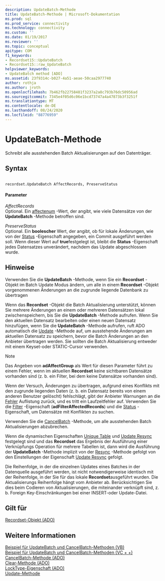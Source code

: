 ```yaml
---
description: UpdateBatch-Methode
title: UpdateBatch-Methode | Microsoft-Dokumentation
ms.prod: sql
ms.prod_service: connectivity
ms.technology: connectivity
ms.custom: ''
ms.date: 01/19/2017
ms.reviewer: ''
ms.topic: conceptual
apitype: COM
f1_keywords:
- Recordset15::UpdateBatch
- Recordset15::raw_UpdateBatch
helpviewer_keywords:
- UpdateBatch method [ADO]
ms.assetid: 23f9314c-b027-4a51-aeae-50caa2977740
author: rothja
ms.author: jroth
ms.openlocfilehash: 7b462fb22758481f3237a2a8c793b76dc50956ad
ms.sourcegitcommit: 7345e4f05d6c06e1bcd73747a4a47873b3f3251f
ms.translationtype: MT
ms.contentlocale: de-DE
ms.lasthandoff: 08/24/2020
ms.locfileid: "88776959"
---
```

# <a name="updatebatch-method"></a>UpdateBatch-Methode
Schreibt alle ausstehenden Batch Aktualisierungen auf den Datenträger.  
  
## <a name="syntax"></a>Syntax  
  
```  
  
recordset.UpdateBatch AffectRecords, PreserveStatus  
```  
  
#### <a name="parameters"></a>Parameter  
 *AffectRecords*  
 Optional. Ein [affectenum](./affectenum.md) -Wert, der angibt, wie viele Datensätze von der **UpdateBatch** -Methode betroffen sind.  
  
 *PreserveStatus*  
 Optional. Ein **boolescher** Wert, der angibt, ob für lokale Änderungen, wie von der [Status](./status-property-ado-recordset.md) -Eigenschaft angegeben, ein Commit ausgeführt werden soll. Wenn dieser Wert auf **true**festgelegt ist, bleibt die **Status** -Eigenschaft jedes Datensatzes unverändert, nachdem das Update abgeschlossen wurde.  
  
## <a name="remarks"></a>Hinweise  
 Verwenden Sie die **UpdateBatch** -Methode, wenn Sie ein **Recordset** -Objekt im Batch Update Modus ändern, um alle in einem **Recordset** -Objekt vorgenommenen Änderungen an die zugrunde liegende Datenbank zu übertragen  
  
 Wenn das **Recordset** -Objekt die Batch Aktualisierung unterstützt, können Sie mehrere Änderungen an einem oder mehreren Datensätzen lokal zwischenspeichern, bis Sie die **UpdateBatch** -Methode aufrufen. Wenn Sie den aktuellen Datensatz bearbeiten oder einen neuen Datensatz hinzufügen, wenn Sie die **UpdateBatch** -Methode aufrufen, ruft ADO automatisch die [Update](./update-method.md) -Methode auf, um ausstehende Änderungen am aktuellen Datensatz zu speichern, bevor die Batch Änderungen an den Anbieter übertragen werden. Sie sollten die Batch Aktualisierung entweder mit einem Keyset-oder STATIC-Cursor verwenden.  
  
> [!NOTE]
>  Das Angeben von **adAffectGroup** als Wert für diesen Parameter führt zu einem Fehler, wenn im aktuellen **Recordset** keine sichtbaren Datensätze vorhanden sind (z. b. ein Filter, bei dem keine Datensätze vorhanden sind).  
  
 Wenn der Versuch, Änderungen zu übertragen, aufgrund eines Konflikts mit den zugrunde liegenden Daten (z. b. ein Datensatz bereits von einem anderen Benutzer gelöscht) fehlschlägt, gibt der Anbieter Warnungen an die [Fehler](./errors-collection-ado.md) Auflistung zurück, und es tritt ein Laufzeitfehler auf. Verwenden Sie die [Filter](./filter-property.md) -Eigenschaft (**adFilterAffectedRecords**) und die [Status](./status-property-ado-recordset.md) -Eigenschaft, um Datensätze mit Konflikten zu suchen.  
  
 Verwenden Sie die [CancelBatch](./cancelbatch-method-ado.md) -Methode, um alle ausstehenden Batch Aktualisierungen abzubrechen.  
  
 Wenn die dynamischen Eigenschaften [Unique Table](./unique-table-unique-schema-unique-catalog-properties-dynamic-ado.md) und [Update Resync](./update-resync-property-dynamic-ado.md) festgelegt sind und das **Recordset** das Ergebnis der Ausführung einer Verknüpfungs Operation für mehrere Tabellen ist, dann wird die Ausführung der **UpdateBatch** -Methode implizit von der [Resync](./resync-method.md) -Methode gefolgt von den Einstellungen der Eigenschaft [Update Resync](./update-resync-property-dynamic-ado.md) gefolgt.  
  
 Die Reihenfolge, in der die einzelnen Updates eines Batches in der Datenquelle ausgeführt werden, ist nicht notwendigerweise identisch mit der Reihenfolge, in der Sie für das lokale **Recordset**ausgeführt wurden. Die Aktualisierungs Reihenfolge hängt vom Anbieter ab. Berücksichtigen Sie dies beim Codieren von Aktualisierungen, die miteinander verknüpft sind, z. b. Foreign Key-Einschränkungen bei einer INSERT-oder Update-Datei.  
  
## <a name="applies-to"></a>Gilt für  
 [Recordset-Objekt (ADO)](./recordset-object-ado.md)  
  
## <a name="see-also"></a>Weitere Informationen  
 [Beispiel für UpdateBatch und CancelBatch-Methoden (VB)](./updatebatch-and-cancelbatch-methods-example-vb.md)   
 [Beispiel für UpdateBatch und CancelBatch-Methoden (VC + +)](./updatebatch-and-cancelbatch-methods-example-vc.md)   
 [CancelBatch-Methode (ADO)](./cancelbatch-method-ado.md)   
 [Clear-Methode (ADO)](./clear-method-ado.md)   
 [LockType-Eigenschaft (ADO)](./locktype-property-ado.md)   
 [Update-Methode](./update-method.md)